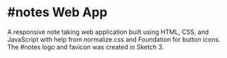 \#notes Web App
===============

A responsive note taking web application built using HTML, CSS, and JavaScript with help from normalize.css and Foundation for button icons. The #notes logo and favicon was created in Sketch 3.
